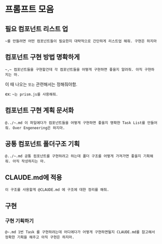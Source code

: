 # 프롬프트 모음

## 필요 컴포넌트 리스트 업

```text
~를 만들려면 어떤 컴포넌트들이 필요한지 대략적으로 간단하게 리스트업 해줘. 구현은 하지마
```

## 컴포넌트 구현 방법 명확하게

```text
~,~ 컴포넌트들을 구현할건데 각 컴포넌트들을 어떻게 구현하면 좋을지 알려줘. 아직 구현하지는 마.
```

이 때 나오는 `또는` 관련해서는 정해줘야함.

ex: `~는 prism.js를 사용해줘.`

## 컴포넌트 구현 계획 문서화

```text
@../~.md 이 파일에다가 컴포넌트들을 어떻게 구현하면 좋을지 명확한 Task List를 만들어줘. Over Engeneering은 하지마.
```

## 공통 컴포넌트 폴더구조 기획

```text
@../~.md 공통 컴포넌트를 구현하려고 하는데 폴더 구조를 어떻게 가져가면 좋을지 기획해줘. 아직 작성하지는 마.
```

## CLAUDE.md에 적용

```text
이 구조를 사용할게 @CLAUDE.md 에 구조에 대한 정리를 해줘.
```

## 구현

### 구현 기획하기

```text
@~.md 1번 Task 를 구현하려는데 어디에다가 어떻게 구현하면될지 CLAUDE.md를 참고해서 정확한 기획을 해주고 아직 구현은 하지마.
```